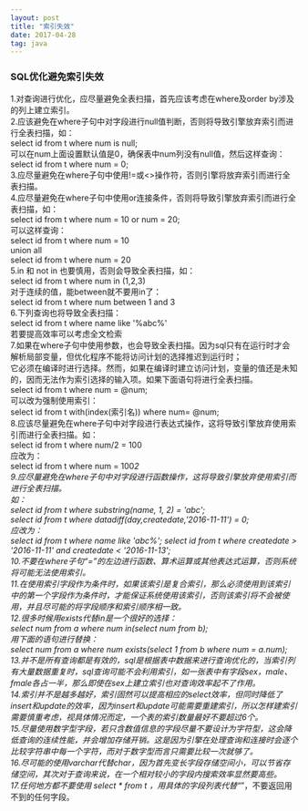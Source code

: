 ```yaml
---
layout: post
title: "索引失效"
date: 2017-04-28
tag: java
---   
```


### SQL优化避免索引失效  
1.对查询进行优化，应尽量避免全表扫描，首先应该考虑在where及order by涉及的列上建立索引。  
2.应该避免在where子句中对字段进行null值判断，否则将导致引擎放弃索引而进行全表扫描，如：  
select id from t where num is null;  
可以在num上面设置默认值是0，确保表中num列没有null值，然后这样查询：  
select id from t where num = 0;  
3.应尽量避免在where子句中使用!=或<>操作符，否则引擎将放弃索引而进行全表扫描。  
4.应尽量避免在where子句中使用or连接条件，否则将导致引擎放弃索引而进行全表扫描，如：  
select id from t where num = 10 or num = 20;  
可以这样查询：  
select id from t where num = 10  
union all  
select id from t where num = 20  
5.in 和 not in 也要慎用，否则会导致全表扫描，如：  
select id from t where num in (1,2,3)  
对于连续的值，能between就不要用in了：  
select id from t where num between 1 and 3  
6.下列查询也将导致全表扫描：  
select id from t where name like '%abc%'  
若要提高效率可以考虑全文检索  
7.如果在where子句中使用参数，也会导致全表扫描。因为sql只有在运行时才会解析局部变量，但优化程序不能将访问计划的选择推迟到运行时；  
它必须在编译时进行选择。然而，如果在编译时建立访问计划，变量的值还是未知的，因而无法作为索引选择的输入项。如果下面语句将进行全表扫描。  
select id from t where num = @num;  
可以改为强制使用索引：  
select id from t with(index(索引名)) where num= @num;  
8.应该尽量避免在where子句中对字段进行表达式操作，这将导致引擎放弃使用索引而进行全表扫描。如：  
select id from t where num/2 = 100  
应改为：  
select id from t where num = 100*2  
9.应尽量避免在where子句中对字段进行函数操作，这将导致引擎放弃使用索引而进行全表扫描。  
如：  
select id from t where substring(name, 1, 2) = 'abc';  
select id from t where datadiff(day,createdate,'2016-11-11') = 0;  
应改为：  
select id from t where name like 'abc%';
select id from t where createdate > '2016-11-11' and createdate < '2016-11-13';  
10.不要在where子句“=”的左边进行函数、算术运算或其他表达式运算，否则系统将可能无法使用索引。  
11.在使用索引字段作为条件时，如果该索引是复合索引，那么必须使用到该索引中的第一个字段作为条件时，才能保证系统使用该索引，否则该索引将不会被使用，并且尽可能的将字段顺序和索引顺序相一致。  
12.很多时候用exists代替in是一个很好的选择：  
select num from a where num in(select num from b);  
用下面的语句进行替换：  
select num from a where num exists(select 1 from b where num = a.num);  
13.并不是所有查询都是有效的，sql是根据表中数据来进行查询优化的，当索引列有大量数据重复时，sql查询可能不会利用索引，如一张表中有字段sex，male、fmale各占一半，那么即使在sex上建立索引也对查询效率起不了作用。  
14.索引并不是越多越好，索引固然可以提高相应的select效率，但同时降低了insert和update的效率，因为insert和update可能需要重建索引，所以怎样建索引需要慎重考虑，视具体情况而定，一个表的索引数量最好不要超过6个。  
15.尽量使用数字型字段，若只含数值信息的字段尽量不要设计为字符型，这会降低查询的连续性能，并会增加存储开销。这是因为引擎在处理查询和连接时会逐个比较字符串中每一个字符，而对于数字型而言只需要比较一次就够了。  
16.尽可能的使用varchar代替char，因为首先变长字段存储空间小，可以节省存储空间，其次对于查询来说，在一个相对较小的字段内搜索效率显然要高些。  
17.任何地方都不要使用 select * from t ，用具体的字段列表代替“*”，不要返回用不到的任何字段。   
